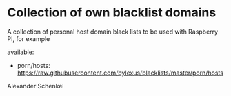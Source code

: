 Collection of own blacklist domains
=======================================

A collection of personal host domain black lists to be used with Raspberry PI, for example

available: 

* porn/hosts: https://raw.githubusercontent.com/bylexus/blacklists/master/porn/hosts

Alexander Schenkel